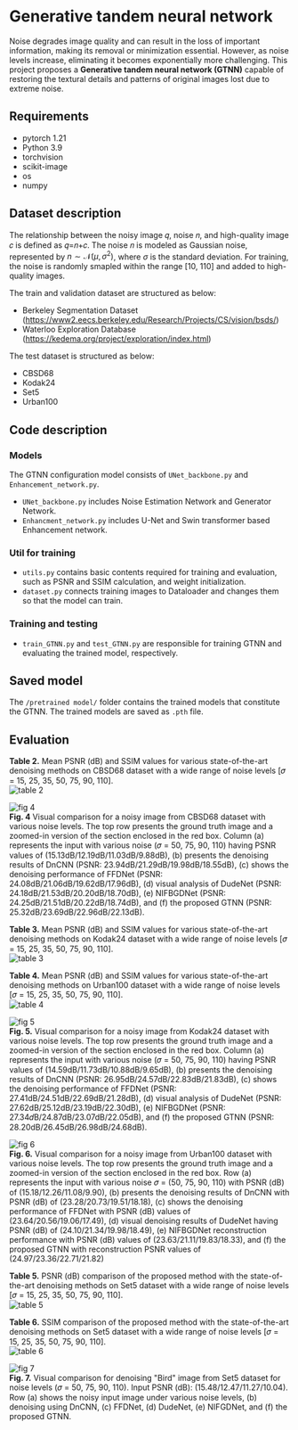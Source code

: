 # Generative tandem neural network
Noise degrades image quality and can result in the loss of important information, making its removal or minimization essential. However, as noise levels increase, eliminating it becomes exponentially more challenging. This project proposes a **Generative tandem neural network (GTNN)** capable of restoring the textural details and patterns of original images lost due to extreme noise.

## Requirements
- pytorch 1.21
- Python 3.9
- torchvision
- scikit-image
- os
- numpy

## Dataset description 
The relationship between the noisy image 𝑞, noise 𝑛, and high-quality image 𝑐 is defined as 𝑞=𝑛+𝑐. The noise 𝑛 is modeled as Gaussian noise, represented by $n \sim \mathcal{N}(\mu, \sigma^2)$, where $\sigma$ is the standard deviation. For training, the noise is randomly smapled within the range [10, 110] and added to high-quality images.  
  
The train and validation dataset are structured as below:
- Berkeley Segmentation Dataset (https://www2.eecs.berkeley.edu/Research/Projects/CS/vision/bsds/)
- Waterloo Exploration Database (https://kedema.org/project/exploration/index.html)

The test dataset is structured as below:
- CBSD68
- Kodak24
- Set5
- Urban100

## Code description
### Models
The GTNN configuration model consists of `UNet_backbone.py` and `Enhancement_network.py`.
- `UNet_backbone.py` includes Noise Estimation Network and Generator Network.
- `Enhancment_network.py` includes U-Net and Swin transformer based Enhancement network.
### Util for training
- `utils.py` contains basic contents required for training and evaluation, such as PSNR and SSIM calculation, and weight initialization.
- `dataset.py` connects training images to Dataloader and changes them so that the model can train.
### Training and testing
- `train_GTNN.py` and `test_GTNN.py` are responsible for training GTNN and evaluating the trained model, respectively.

## Saved model
The `/pretrained model/` folder contains the trained models that constitute the GTNN. The trained models are saved as `.pth` file.

## Evaluation
**Table 2.** Mean PSNR (dB) and SSIM values for various state-of-the-art denoising methods on CBSD68 dataset with a wide range of noise levels [𝜎 = 15, 25, 35, 50, 75, 90, 110].  
![table 2](https://github.com/user-attachments/assets/1cd43a65-b066-40dd-a5cd-190b1ce7fb95)  
  
![fig 4](https://github.com/user-attachments/assets/09ef1322-6658-4425-83c8-44db111bef63)  
**Fig. 4** Visual comparison for a noisy image from CBSD68 dataset with various noise levels. The top row presents the ground truth image and a zoomed-in version of the section enclosed in the red box. Column (a) represents the input with various noise (𝜎 = 50, 75, 90, 110) having PSNR values of (15.13dB/12.19dB/11.03dB/9.88dB), (b) presents the denoising results of DnCNN (PSNR: 23.94dB/21.29dB/19.98dB/18.55dB), (c) shows the denoising performance of FFDNet (PSNR: 24.08dB/21.06dB/19.62dB/17.96dB), (d) visual analysis of DudeNet  (PSNR: 24.18dB/21.53dB/20.20dB/18.70dB), (e) NIFBGDNet (PSNR: 24.25dB/21.51dB/20.22dB/18.74dB), and (f) the proposed GTNN (PSNR: 25.32dB/23.69dB/22.96dB/22.13dB).  
  
**Table 3.** Mean PSNR (dB) and SSIM values for various state-of-the-art denoising methods on Kodak24 dataset with a wide range of noise levels [𝜎 = 15, 25, 35, 50, 75, 90, 110].  
![table 3](https://github.com/user-attachments/assets/70c6f556-4871-4b50-9588-35f81df20154)  
  
**Table 4.** Mean PSNR (dB) and SSIM values for various state-of-the-art denoising methods on Urban100 dataset with a wide range of noise levels [𝜎 = 15, 25, 35, 50, 75, 90, 110].  
![table 4](https://github.com/user-attachments/assets/d8425cc7-1c78-4662-8ba2-cc2cdff6a523)  
  
![fig 5](https://github.com/user-attachments/assets/b83ac977-e3d6-4f2f-89fc-dd245c42c02b)  
**Fig. 5.** Visual comparison for a noisy image from Kodak24 dataset with various noise levels. The top row presents the ground truth image and a zoomed-in version of the section enclosed in the red box. Column (a) represents the input with various noise (𝜎 = 50, 75, 90, 110) having PSNR values of (14.59dB/11.73dB/10.88dB/9.65dB), (b) presents the denoising results of DnCNN (PSNR: 26.95dB/24.57dB/22.83dB/21.83dB), (c) shows the denoising performance of FFDNet (PSNR: 27.41dB/24.51dB/22.69dB/21.28dB), (d) visual analysis of DudeNet (PSNR: 27.62dB/25.12dB/23.19dB/22.30dB), (e) NIFBGDNet (PSNR: 27.34𝑑B/24.87dB/23.07dB/22.05dB), and (f) the proposed GTNN (PSNR: 28.20dB/26.45dB/26.98dB/24.68dB).  
  
![fig 6](https://github.com/user-attachments/assets/02525782-9646-4f4c-be16-2708613ad38d)  
**Fig. 6.** Visual comparison for a noisy image from Urban100 dataset with various noise levels. The top row presents the ground truth image and a zoomed-in version of the section enclosed in the red box. Row (a) represents the input with various noise 𝜎 = (50, 75, 90, 110) with PSNR (dB) of (15.18/12.26/11.08/9.90), (b) presents the denoising results of DnCNN with PSNR (dB) of (23.28/20.73/19.51/18.18), (c) shows the denoising performance of FFDNet with PSNR (dB) values of (23.64/20.56/19.06/17.49), (d) visual denoising results of DudeNet having PSNR (dB) of (24.10/21.34/19.98/18.49), (e) NIFBGDNet reconstruction performance with PSNR (dB) values of (23.63/21.11/19.83/18.33), and (f) the proposed GTNN with reconstruction PSNR values of (24.97/23.36/22.71/21.82)  

**Table 5.** PSNR (dB) comparison of the proposed method with the state-of-the-art denoising methods on Set5 dataset with a wide range of noise levels [𝜎 = 15, 25, 35, 50, 75, 90, 110].  
![table 5](https://github.com/user-attachments/assets/41cf301c-0dc5-448a-9d01-f124eb532790)  

**Table 6.** SSIM comparison of the proposed method with the state-of-the-art denoising methods on Set5 dataset with a wide range of noise levels [𝜎 = 15, 25, 35, 50, 75, 90, 110].  
![table 6](https://github.com/user-attachments/assets/602e93d4-652f-465c-8f91-2c1b0be57d50)  

![fig 7](https://github.com/user-attachments/assets/2649bdbb-9954-4eb6-af1d-4a94798ca526)  
**Fig. 7.** Visual comparison for denoising "Bird" image from Set5 dataset for noise levels (𝜎 = 50, 75, 90, 110). Input PSNR (dB): (15.48/12.47/11.27/10.04). Row (a) shows the noisy input image under various noise levels, (b) denoising using DnCNN, (c) FFDNet, (d) DudeNet, (e) NIFGDNet, and (f) the proposed GTNN.
